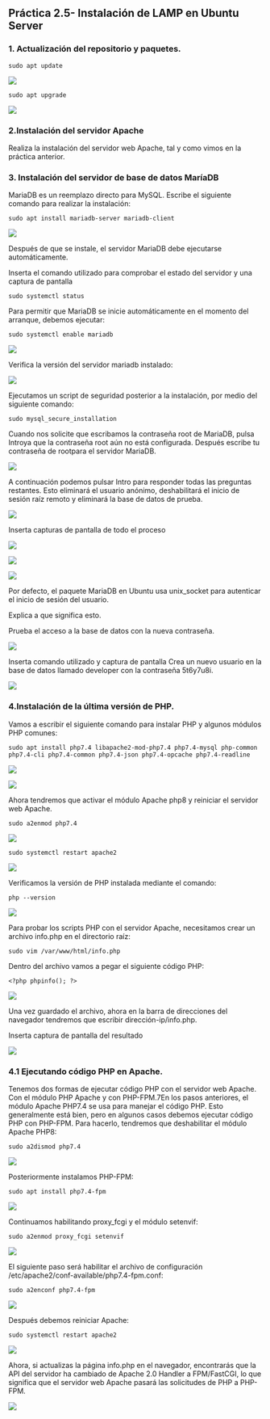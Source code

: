 ## Práctica 2.5- Instalación de LAMP en Ubuntu Server
### 1. Actualización del repositorio y paquetes.
`sudo apt update`

![](1.jpg)

`sudo apt upgrade`

![](2.jpg)

### 2.Instalación del servidor Apache

Realiza la instalación del servidor web Apache, tal y como vimos en la práctica anterior.

### 3. Instalación del servidor de base de datos MaríaDB

MariaDB es un reemplazo directo para MySQL. Escribe el siguiente comando para realizar la instalación:

`sudo apt install mariadb-server mariadb-client`

![](3.jpg)

Después de que se instale, el servidor MariaDB debe ejecutarse automáticamente.

Inserta el comando utilizado para comprobar el estado del servidor y una captura de pantalla

`sudo systemctl status`

Para permitir que MariaDB se inicie automáticamente en el momento del arranque, debemos ejecutar:

`sudo systemctl enable mariadb`

![](4.jpg)

Verifica la versión del servidor mariadb instalado:

![](5.jpg)


Ejecutamos un script de seguridad posterior a la instalación, por medio del siguiente comando:

`sudo mysql_secure_installation`

Cuando nos solicite que escribamos la contraseña root de MariaDB, pulsa Introya que la contraseña root aún no está configurada. Después escribe tu contraseña de rootpara el servidor MariaDB.

![](6.jpg)

A continuación podemos pulsar Intro para responder todas las preguntas restantes. Esto eliminará el usuario anónimo, deshabilitará el inicio de sesión raíz remoto y eliminará la base de datos de prueba.

![](7.jpg)

Inserta capturas de pantalla de todo el proceso

![](8.jpg)

![](9.jpg)

![](10.jpg)

Por defecto, el paquete MariaDB en Ubuntu usa unix_socket para autenticar el inicio de sesión del usuario.

Explica a que significa esto.

Prueba el acceso a la base de datos con la nueva contraseña.

![](11.jpg)

Inserta  comando utilizado y captura de pantalla
Crea un nuevo usuario en la base de datos llamado developer con la contraseña 5t6y7u8i.

![](12.jpg)


### 4.Instalación de la última versión de PHP.
Vamos a escribir el siguiente comando para instalar PHP y algunos módulos PHP comunes:

`sudo apt install php7.4 libapache2-mod-php7.4 php7.4-mysql php-common php7.4-cli php7.4-common php7.4-json php7.4-opcache php7.4-readline`

![](14.jpg)

![](13.jpg)

Ahora tendremos que activar el módulo Apache php8 y reiniciar el servidor web Apache.

`sudo a2enmod php7.4`

![](15.jpg)

`sudo systemctl restart apache2`

![](16.jpg)

Verificamos la versión de PHP instalada mediante el comando:

`php --version`

![](17.jpg)

Para probar los scripts PHP con el servidor Apache, necesitamos crear un archivo info.php en el directorio raíz:

`sudo vim /var/www/html/info.php`


Dentro del archivo vamos a pegar el siguiente código PHP:

`<?php phpinfo(); ?>`

![](18.jpg)

Una vez guardado el archivo, ahora en la barra de direcciones del navegador tendremos que escribir dirección-ip/info.php.

Inserta captura de pantalla del resultado

![](22.jpg)


### 4.1 Ejecutando código PHP en Apache.

Tenemos dos formas de ejecutar código PHP con el servidor web Apache. Con el módulo PHP Apache y con PHP-FPM.7En los pasos anteriores, el módulo Apache PHP7.4 se usa para manejar el código PHP. Esto generalmente está bien, pero en algunos casos debemos ejecutar código PHP con PHP-FPM. Para hacerlo, tendremos que deshabilitar el módulo Apache PHP8:

`sudo a2dismod php7.4`

![](20.jpg)

Posteriormente instalamos PHP-FPM:

`sudo apt install php7.4-fpm`

![](21.jpg)

Continuamos habilitando proxy_fcgi y el módulo setenvif:

`sudo a2enmod proxy_fcgi setenvif`

![](23.jpg)

El siguiente paso será habilitar el archivo de configuración /etc/apache2/conf-available/php7.4-fpm.conf:

`sudo a2enconf php7.4-fpm`

![](24.jpg)

Después debemos reiniciar Apache:

`sudo systemctl restart apache2`

![](26.jpg)

Ahora, si actualizas la página info.php en el navegador, encontrarás que la API del servidor ha cambiado de Apache 2.0 Handler a FPM/FastCGI, lo que significa que el servidor web Apache pasará las solicitudes de PHP a PHP-FPM.

![](27.jpg)

